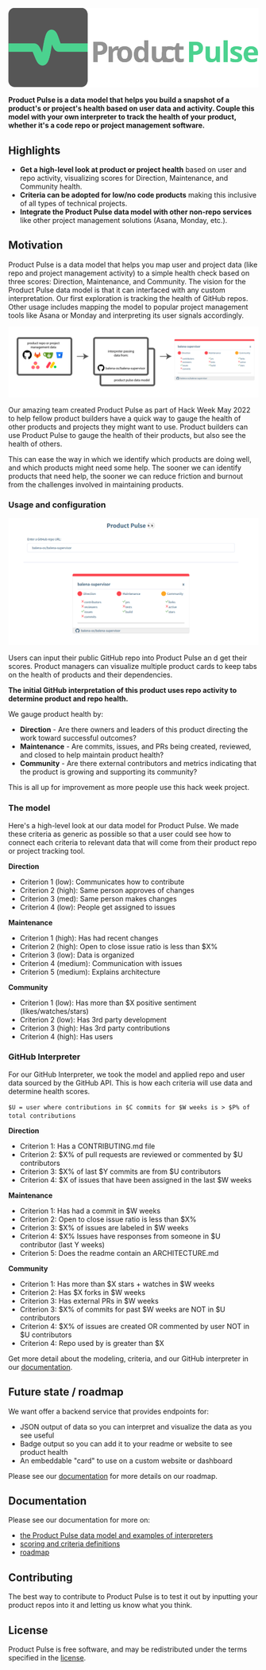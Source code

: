 ![logo](/docs/assets/product-pulse.svg)

**Product Pulse is a data model that helps you build a snapshot of a product's or project's health based on user data and activity. Couple this model with your own interpreter to track the health of your product, whether it's a code repo or project management software.**

## Highlights

- **Get a high-level look at product or project health** based on user and repo activity, visualizing scores for Direction, Maintenance, and Community health.
- **Criteria can be adopted for low/no code products** making this inclusive of all types of technical projects.
- **Integrate the Product Pulse data model with other non-repo services** like other project management solutions (Asana, Monday, etc.).

## Motivation

Product Pulse is a data model that helps you map user and project data (like repo and project management activity) to a simple health check based on three scores: Direction, Maintenance, and Community. The vision for the Product Pulse data model is that it can interfaced with any custom interpretation. Our first exploration is tracking the health of GitHub repos. Other usage includes mapping the model to popular project management tools like Asana or Monday and interpreting its user signals accordingly.

![data flow](/docs/assets/flow.png)

Our amazing team created Product Pulse as part of Hack Week May 2022 to help fellow product builders have a quick way to gauge the health of other products and projects they might want to use. Product builders can use Product Pulse to gauge the health of their products, but also see the health of others.

This can ease the way in which we identify which products are doing well, and which products might need some help. The sooner we can identify products that need help, the sooner we can reduce friction and burnout from the challenges involved in maintaining products.

### Usage and configuration

![Image of tool](/docs/assets/example.png)

Users can input their public GitHub repo into Product Pulse an d get their scores. Product managers can visualize multiple product cards to keep tabs on the health of products and their dependencies.

**The initial GitHub interpretation of this product uses repo activity to determine product and repo health.**

We gauge product health by:

* **Direction** - Are there owners and leaders of this product directing the work toward successful outcomes?
* **Maintenance** - Are commits, issues, and PRs being created, reviewed, and closed to help maintain product health?
* **Community** - Are there external contributors and metrics indicating that the product is growing and supporting its community?

This is all up for improvement as more people use this hack week project.

### The model
Here's a high-level look at our data model for Product Pulse. We made these criteria as generic as possible so that a user could see how to connect each criteria to relevant data that will come from their product repo or project tracking tool.

**Direction**
* Criterion 1 (low): Communicates how to contribute
* Criterion 2 (high): Same person approves of changes
* Criterion 3 (med): Same person makes changes
* Criterion 4 (low): People get assigned to issues

**Maintenance**
* Criterion 1 (high): Has had recent changes
* Criterion 2 (high): Open to close issue ratio is less than $X%
* Criterion 3 (low): Data is organized
* Criterion 4 (medium): Communication with issues
* Criterion 5 (medium): Explains architecture

**Community**
* Criterion 1 (low): Has more than $X positive sentiment (likes/watches/stars)
* Criterion 2 (low): Has 3rd party development
* Criterion 3 (high): Has 3rd party contributions
* Criterion 4 (high): Has users

### GitHub Interpreter
For our GitHub Interpreter, we took the model and applied repo and user data sourced by the GitHub API. This is how each criteria will use data and determine health scores.

`$U = user where contributions in $C commits for $W weeks is > $P% of total contributions`

**Direction**
* Criterion 1: Has a CONTRIBUTING.md file
* Criterion 2: $X% of pull requests are reviewed or commented by $U contributors
* Criterion 3: $X% of last $Y commits are from $U contributors
* Criterion 4: $X of issues that have been assigned in the last $W weeks 

**Maintenance**
* Criterion 1: Has had a commit in $W weeks
* Criterion 2: Open to close issue ratio is less than $X%
* Criterion 3: $X% of issues are labeled in $W weeks
* Criterion 4: $X% Issues have responses from someone in $U contributor (last Y weeks)
* Criterion 5: Does the readme contain an ARCHITECTURE.md

**Community**
* Criterion 1: Has more than $X stars + watches in $W weeks
* Criterion 2: Has $X forks in $W weeks
* Criterion 3: Has external PRs in $W weeks
* Criterion 3: $X% of commits for past $W weeks are NOT in $U contributors
* Criterion 4: $X% of issues are created OR commented by user NOT in $U contributors
* Criterion 4: Repo used by is greater than $X

Get more detail about the modeling, criteria, and our GitHub interpreter in our [documentation](/docs).

## Future state / roadmap

We want offer a backend service that provides endpoints for:
* JSON output of data so you can interpret and visualize the data as you see useful
* Badge output so you can add it to your readme or website to see product health
* An embeddable "card" to use on a custom website or dashboard

Please see our [documentation](/docs) for more details on our roadmap.

## Documentation

Please see our documentation for more on:

* [the Product Pulse data model and examples of interpreters](/docs/data-model)
* [scoring and criteria definitions](/docs/github-interpreter)
* [roadmap](/docs/roadmap)

## Contributing

The best way to contribute to Product Pulse is to test it out by inputting your product repos into it and letting us know what you think.

## License

Product Pulse is free software, and may be redistributed under the terms specified in the [license](https://github.com/balena-io-playground/blob/master/LICENSE).